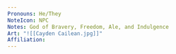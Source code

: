 ```yaml
---
Pronouns: He/They
NoteIcon: NPC
Notes: God of Bravery, Freedom, Ale, and Indulgence
Art: "![[Cayden Cailean.jpg]]"
Affiliation: 
---
```


